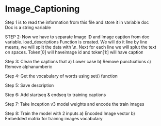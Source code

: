 # Image_Captioning
Step 1 is to read the information from this file and store it in variable doc
Doc is a string variable

STEP 2:
Now we have to separate Image ID and Image caption from doc variable. load_descriptions
Function is created. We will do it line by line means, we will split the data with \n. Next for each line we will splut the text on spaces. Token[0] will haveimage id and token[1:] will have caption

Step 3:
Clean the captions that 
a)	Lower case
b)	Remove punctuations
c)	Remove alphanumberic

Step 4: Get the vocabulary of words using set() function

Step 5: Save description 

Step 6: Add startseq & endseq to training captions

Step 7: Take Inception v3 model weights and encode the train images

Step 8: Train the model with 2 inputs
a)	Encoded Image vector
b)	Embedded matrix for training images vocabulary
